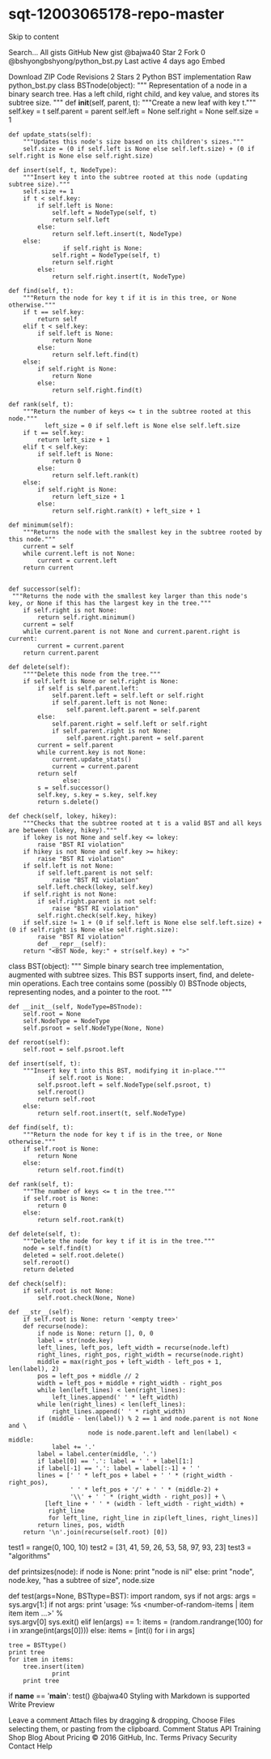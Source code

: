 # sqt-12003065178-repo-master
Skip to content
 

Search…
All gists
GitHub
New gist
@bajwa40
  Star 2
  Fork 0
  @bshyongbshyong/python_bst.py
Last active 4 days ago
Embed  
<script src="https://gist.github.com/bshyong/8205644.js"></script>
  Download ZIP
 Code  Revisions 2  Stars 2
Python BST implementation
Raw  python_bst.py
class BSTnode(object):
    """
Representation of a node in a binary search tree.
Has a left child, right child, and key value, and stores its subtree size.
"""
    def __init__(self, parent, t):
           """Create a new leaf with key t."""
        self.key = t
        self.parent = parent
        self.left = None
        self.right = None
        self.size = 1
        
    def update_stats(self):
        """Updates this node's size based on its children's sizes."""
        self.size = (0 if self.left is None else self.left.size) + (0 if self.right is None else self.right.size) 

    def insert(self, t, NodeType):
        """Insert key t into the subtree rooted at this node (updating subtree size)."""
        self.size += 1
        if t < self.key:
            if self.left is None:
                self.left = NodeType(self, t)                
                return self.left
            else:
                return self.left.insert(t, NodeType)
        else:
                   if self.right is None:
                self.right = NodeType(self, t)   
                return self.right
            else:
                return self.right.insert(t, NodeType)

    def find(self, t):
        """Return the node for key t if it is in this tree, or None otherwise."""
        if t == self.key:
            return self
        elif t < self.key:
            if self.left is None:
                return None
            else:
                return self.left.find(t)
        else:
            if self.right is None:
                return None
            else:
                return self.right.find(t)

    def rank(self, t):
        """Return the number of keys <= t in the subtree rooted at this node."""
              left_size = 0 if self.left is None else self.left.size 
        if t == self.key:
            return left_size + 1
        elif t < self.key:
            if self.left is None:
                return 0
            else:
                return self.left.rank(t)
        else:
            if self.right is None:
                return left_size + 1
            else:
                return self.right.rank(t) + left_size + 1 
            
    def minimum(self):
        """Returns the node with the smallest key in the subtree rooted by this node."""
        current = self
        while current.left is not None:
            current = current.left
        return current
        

    def successor(self):
     """Returns the node with the smallest key larger than this node's key, or None if this has the largest key in the tree."""
        if self.right is not None:
            return self.right.minimum()
        current = self
        while current.parent is not None and current.parent.right is current:
            current = current.parent
        return current.parent

    def delete(self):
        """"Delete this node from the tree."""
        if self.left is None or self.right is None:
            if self is self.parent.left:
                self.parent.left = self.left or self.right
                if self.parent.left is not None:
                    self.parent.left.parent = self.parent
            else:
                self.parent.right = self.left or self.right
                if self.parent.right is not None:
                    self.parent.right.parent = self.parent 
            current = self.parent
            while current.key is not None:
                current.update_stats()
                current = current.parent
            return self
                   else:
            s = self.successor()
            self.key, s.key = s.key, self.key
            return s.delete()        
        
    def check(self, lokey, hikey):
        """Checks that the subtree rooted at t is a valid BST and all keys are between (lokey, hikey)."""
        if lokey is not None and self.key <= lokey:
            raise "BST RI violation"
        if hikey is not None and self.key >= hikey:
            raise "BST RI violation"
        if self.left is not None:
            if self.left.parent is not self:
                raise "BST RI violation"
            self.left.check(lokey, self.key)
        if self.right is not None:
            if self.right.parent is not self:
                raise "BST RI violation"
            self.right.check(self.key, hikey)
        if self.size != 1 + (0 if self.left is None else self.left.size) + (0 if self.right is None else self.right.size):
            raise "BST RI violation"
            def __repr__(self):
        return "<BST Node, key:" + str(self.key) + ">"

class BST(object):
    """
Simple binary search tree implementation, augmented with subtree sizes.
This BST supports insert, find, and delete-min operations.
Each tree contains some (possibly 0) BSTnode objects, representing nodes,
and a pointer to the root.
"""

    def __init__(self, NodeType=BSTnode):
        self.root = None
        self.NodeType = NodeType
        self.psroot = self.NodeType(None, None)
    
    def reroot(self):
        self.root = self.psroot.left

    def insert(self, t):
        """Insert key t into this BST, modifying it in-place."""
               if self.root is None:
            self.psroot.left = self.NodeType(self.psroot, t)
            self.reroot()
            return self.root
        else:
            return self.root.insert(t, self.NodeType)
        
    def find(self, t):
        """Return the node for key t if is in the tree, or None otherwise."""
        if self.root is None:
            return None
        else:
            return self.root.find(t)
        
    def rank(self, t):
        """The number of keys <= t in the tree."""
        if self.root is None:
            return 0
        else:
            return self.root.rank(t)        
        
    def delete(self, t):
        """Delete the node for key t if it is in the tree."""
        node = self.find(t)
        deleted = self.root.delete()
        self.reroot()
        return deleted

    def check(self):
        if self.root is not None:
            self.root.check(None, None)
            
    def __str__(self):
        if self.root is None: return '<empty tree>'
        def recurse(node):
            if node is None: return [], 0, 0
            label = str(node.key)
            left_lines, left_pos, left_width = recurse(node.left)
            right_lines, right_pos, right_width = recurse(node.right)
            middle = max(right_pos + left_width - left_pos + 1, len(label), 2)
            pos = left_pos + middle // 2
            width = left_pos + middle + right_width - right_pos
            while len(left_lines) < len(right_lines):
                left_lines.append(' ' * left_width)
            while len(right_lines) < len(left_lines):
                right_lines.append(' ' * right_width)
            if (middle - len(label)) % 2 == 1 and node.parent is not None and \
                          node is node.parent.left and len(label) < middle:
                label += '.'
            label = label.center(middle, '.')
            if label[0] == '.': label = ' ' + label[1:]
            if label[-1] == '.': label = label[:-1] + ' '
            lines = [' ' * left_pos + label + ' ' * (right_width - right_pos),
                     ' ' * left_pos + '/' + ' ' * (middle-2) +
                     '\\' + ' ' * (right_width - right_pos)] + \
              [left_line + ' ' * (width - left_width - right_width) +
               right_line
               for left_line, right_line in zip(left_lines, right_lines)]
            return lines, pos, width
        return '\n'.join(recurse(self.root) [0])

test1 = range(0, 100, 10)
test2 = [31, 41, 59, 26, 53, 58, 97, 93, 23]
test3 = "algorithms"

def printsizes(node):
    if node is None:
        print "node is nil"
    else:
        print "node", node.key, "has a subtree of size", node.size

def test(args=None, BSTtype=BST):
import random, sys
    if not args:
        args = sys.argv[1:]
    if not args:
        print 'usage: %s <number-of-random-items | item item item ...>' % \
              sys.argv[0]
        sys.exit()
    elif len(args) == 1:
        items = (random.randrange(100) for i in xrange(int(args[0])))
    else:
        items = [int(i) for i in args]

    tree = BSTtype()
    print tree
    for item in items:
        tree.insert(item)
                print
        print tree

if __name__ == '__main__': test()
 @bajwa40
 Styling with Markdown is supported
Write Preview

Leave a comment
Attach files by dragging & dropping,  Choose Files selecting them, or pasting from the clipboard.
Comment
Status API Training Shop Blog About Pricing
© 2016 GitHub, Inc. Terms Privacy Security Contact Help

